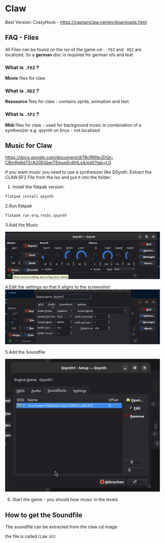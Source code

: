 # Claw

Best Version: CrazyHook - <https://captainclaw.net/en/downloads.html>

## FAQ - Files

All Files can be found on the iso of the game cd - `.FEZ` and `.REZ` are localized. So a **german** disc is required for german sfx and text.

### What is `.FEZ` ?

**Movie** files for claw

### What is `.REZ` ?

**Ressource** files for claw - contains sprite, animation and text.

### What is `.SF2` ?

**Midi** files for claw - used for background music in combination of a synthesizer e.g. qsynth on linux - not localized

## Music for Claw

<https://docs.google.com/document/d/18cRRIteJDQn-CBmRg6dTErAG0EIQwiTElpupEn6HLs4/edit?tab=t.0>

If you want music you need to use a synthesizer like QSynth. Extract the CLAW.SF2 File from the Iso and put it into the folder:

1. Install the flatpak version:

```sh
flatpak install qsynth
```

2.Run flatpak

```sh
flatpak run org.rncbc.qsynth
```

3.Add the Music

![setup](image.png)

4.Edit the settings so that it aligns to the screenshot
![screenshot](image-1.png)

5.Add the Soundfile

![soundfile](image-2.png)

6. Start the game - you should hear music in the levels

## How to get the Soundfile

The soundfile can be extracted from the claw cd image

the file is called `CLAW.SF2`

